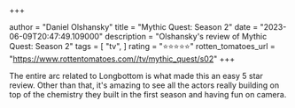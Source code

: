 +++

author = "Daniel Olshansky"
title = "Mythic Quest: Season 2"
date = "2023-06-09T20:47:49.109000"
description = "Olshansky's review of Mythic Quest: Season 2"
tags = [
    "tv",
]
rating = "⭐⭐⭐⭐⭐"
rotten_tomatoes_url = "https://www.rottentomatoes.com//tv/mythic_quest/s02"
+++

The entire arc related to Longbottom is what made this an easy 5 star review. Other than that, it's amazing to see all the actors really building on top of the chemistry they built in the first season and having fun on camera.

